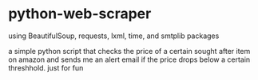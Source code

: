# python-web-scraper

using BeautifulSoup, requests, lxml, time, and smtplib packages

a simple python script that checks the price of a certain sought after item on amazon and sends me an alert email if the price drops below a certain threshhold. just for fun

